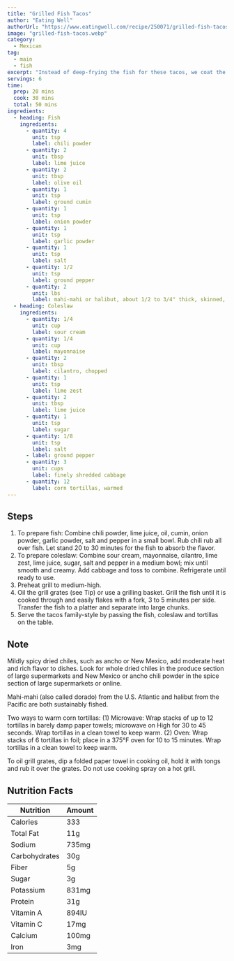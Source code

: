 ```yaml
---
title: "Grilled Fish Tacos"
author: "Eating Well"
authorUrl: "https://www.eatingwell.com/recipe/250071/grilled-fish-tacos/"
image: "grilled-fish-tacos.webp"
category:
  - Mexican
tag:
  - main
  - fish
excerpt: "Instead of deep-frying the fish for these tacos, we coat the fish with a flavor-packed chili rub and grill it."
servings: 6
time:
  prep: 20 mins
  cook: 30 mins
  total: 50 mins
ingredients:
  - heading: Fish
    ingredients:
      - quantity: 4
        unit: tsp
        label: chili powder
      - quantity: 2
        unit: tbsp
        label: lime juice
      - quantity: 2
        unit: tbsp
        label: olive oil
      - quantity: 1
        unit: tsp
        label: ground cumin
      - quantity: 1
        unit: tsp
        label: onion powder
      - quantity: 1
        unit: tsp
        label: garlic powder
      - quantity: 1
        unit: tsp
        label: salt
      - quantity: 1/2
        unit: tsp
        label: ground pepper
      - quantity: 2
        unit: lbs
        label: mahi-mahi or halibut, about 1/2 to 3/4" thick, skinned, cut into 4 portions
  - heading: Coleslaw
    ingredients:
      - quantity: 1/4
        unit: cup
        label: sour cream
      - quantity: 1/4
        unit: cup
        label: mayonnaise
      - quantity: 2
        unit: tbsp
        label: cilantro, chopped
      - quantity: 1
        unit: tsp
        label: lime zest
      - quantity: 2
        unit: tbsp
        label: lime juice
      - quantity: 1
        unit: tsp
        label: sugar
      - quantity: 1/8
        unit: tsp
        label: salt
      - label: ground pepper
      - quantity: 3
        unit: cups
        label: finely shredded cabbage
      - quantity: 12
        label: corn tortillas, warmed
---
```


## Steps

1. To prepare fish: Combine chili powder, lime juice, oil, cumin, onion powder, garlic powder, salt and pepper in a small bowl. Rub chili rub all over fish. Let stand 20 to 30 minutes for the fish to absorb the flavor.
2. To prepare coleslaw: Combine sour cream, mayonnaise, cilantro, lime zest, lime juice, sugar, salt and pepper in a medium bowl; mix until smooth and creamy. Add cabbage and toss to combine. Refrigerate until ready to use.
3. Preheat grill to medium-high.
4. Oil the grill grates (see Tip) or use a grilling basket. Grill the fish until it is cooked through and easily flakes with a fork, 3 to 5 minutes per side. Transfer the fish to a platter and separate into large chunks.
5. Serve the tacos family-style by passing the fish, coleslaw and tortillas on the table.

## Note

Mildly spicy dried chiles, such as ancho or New Mexico, add moderate heat and rich flavor to dishes. Look for whole dried chiles in the produce section of large supermarkets and New Mexico or ancho chili powder in the spice section of large supermarkets or online.

Mahi-mahi (also called dorado) from the U.S. Atlantic and halibut from the Pacific are both sustainably fished.

Two ways to warm corn tortillas: (1) Microwave: Wrap stacks of up to 12 tortillas in barely damp paper towels; microwave on High for 30 to 45 seconds. Wrap tortillas in a clean towel to keep warm. (2) Oven: Wrap stacks of 6 tortillas in foil; place in a 375°F oven for 10 to 15 minutes. Wrap tortillas in a clean towel to keep warm.

To oil grill grates, dip a folded paper towel in cooking oil, hold it with tongs and rub it over the grates. Do not use cooking spray on a hot grill.

## Nutrition Facts

| Nutrition     | Amount |
| ------------- | ------ |
| Calories      | 333    |
| Total Fat     | 11g    |
| Sodium        | 735mg  |
| Carbohydrates | 30g    |
| Fiber         | 5g     |
| Sugar         | 3g     |
| Potassium     | 831mg  |
| Protein       | 31g    |
| Vitamin A     | 894IU  |
| Vitamin C     | 17mg   |
| Calcium       | 100mg  |
| Iron          | 3mg    |
